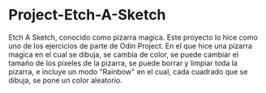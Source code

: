 # Project-Etch-A-Sketch
Etch A Sketch, conocido como pizarra magica. Este proyecto lo hice como uno de los ejercicios de parte de Odin Project.
En el que hice una pizarra magica en el cual se dibuja, se cambia de color, se puede cambiar el tamaño de los pixeles de la pizarra, se puede borrar y limpiar toda la pizarra, e incluye un modo "Rainbow" en el cual, cada cuadrado que se dibuja, se pone un color aleatorio.
